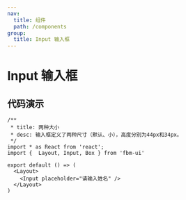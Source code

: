 ```yaml
---
nav:
  title: 组件
  path: /components
group:
  title: Input 输入框
---
```

# Input 输入框
## 代码演示

```tsx
/**
 * title: 两种大小
 * desc: 输入框定义了两种尺寸（默认、小），高度分别为44px和34px。
 */
import * as React from 'react';
import {  Layout, Input, Box } from 'fbm-ui'

export default () => (
  <Layout>
    <Input placeholder="请输入姓名" />
  </Layout>
)
```


<API></API>